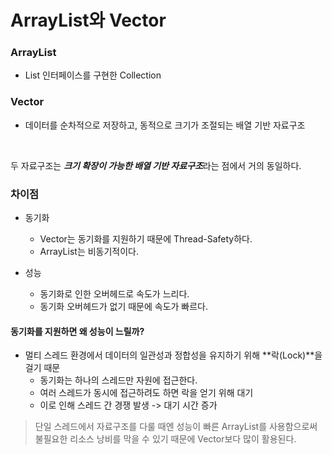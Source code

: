 ArrayList와 Vector
===

### ArrayList
* List 인터페이스를 구현한 Collection

### Vector
* 데이터를 순차적으로 저장하고, 동적으로 크기가 조절되는 배열 기반 자료구조

<br>

두 자료구조는 ***크기 확장이 가능한 배열 기반 자료구조***라는 점에서 거의 동일하다.

### 차이점

* 동기화
    - Vector는 동기화를 지원하기 때문에 Thread-Safety하다.
    - ArrayList는 비동기적이다.

* 성능
    - 동기화로 인한 오버헤드로 속도가 느리다.
    - 동기화 오버헤드가 없기 때문에 속도가 빠르다.

#### 동기화를 지원하면 왜 성능이 느릴까?
* 멀티 스레드 환경에서 데이터의 일관성과 정합성을 유지하기 위해 **락(Lock)**을 걸기 때문
    - 동기화는 하나의 스레드만 자원에 접근한다.
    - 여러 스레드가 동시에 접근하려도 하면 락을 얻기 위해 대기
    - 이로 인해 스레드 간 경쟁 발생 -> 대기 시간 증가

> 단일 스레드에서 자료구조를 다룰 때엔 성능이 빠른 ArrayList를 사용함으로써 불필요한 리소스 낭비를 막을 수 있기 때문에 Vector보다 많이 활용된다.